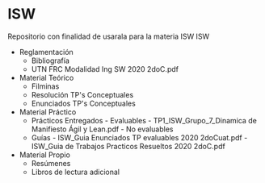 # ISW
Repositorio con finalidad de usarala para la materia ISW
ISW
  - Reglamentación
      - Bibliografía
      - UTN FRC Modalidad Ing SW 2020 2doC.pdf
  - Material Teórico
      - Filminas
      - Resolución TP's Conceptuales
      - Enunciados TP's Conceptuales
  - Material Práctico
      - Prácticos Entregados
            - Evaluables
                - TP1_ISW_Grupo_7_Dinamica de Manifiesto Ágil y Lean.pdf
            - No evaluables
      - Guías
            - ISW_Guia Enunciados TP evaluables 2020 2doCuat.pdf
            - ISW_Guia de Trabajos Practicos Resueltos 2020 2doC.pdf
  - Material Propio
      - Resúmenes
      - Libros de lectura adicional
